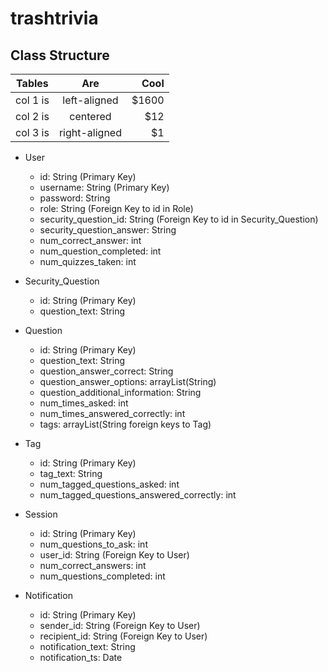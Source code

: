 # trashtrivia

## Class Structure

| Tables   |      Are      |  Cool |
|----------|:-------------:|------:|
| col 1 is |  left-aligned | $1600 |
| col 2 is |    centered   |   $12 |
| col 3 is | right-aligned |    $1 |

* User
    * id: String (Primary Key)
    * username: String (Primary Key)
    * password: String
    * role: String (Foreign Key to id in Role)
    * security_question_id: String (Foreign Key to id in Security_Question)
    * security_question_answer: String
    * num_correct_answer: int
    * num_question_completed: int
    * num_quizzes_taken: int
    
* Security_Question
    * id: String (Primary Key)
    * question_text: String
    
* Question
    * id: String (Primary Key)
    * question_text: String
    * question_answer_correct: String
    * question_answer_options: arrayList(String)
    * question_additional_information: String
    * num_times_asked: int  
    * num_times_answered_correctly: int
    * tags: arrayList(String foreign keys to Tag)
 
* Tag
    * id: String (Primary Key)
    * tag_text: String
    * num_tagged_questions_asked: int
    * num_tagged_questions_answered_correctly: int
    
* Session
    * id: String (Primary Key)
    * num_questions_to_ask: int
    * user_id: String (Foreign Key to User)
    * num_correct_answers: int
    * num_questions_completed: int

* Notification
    * id: String (Primary Key)
    * sender_id: String (Foreign Key to User) 
    * recipient_id: String (Foreign Key to User)
    * notification_text: String
    * notification_ts: Date
    

